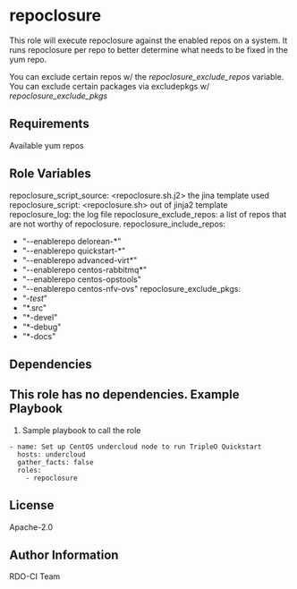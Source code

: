 repoclosure
================

This role will execute repoclosure against the enabled repos on a system.
It runs repoclosure per repo to better determine what needs to be fixed in the
yum repo.

You can exclude certain repos w/ the *repoclosure_exclude_repos* variable.
You can exclude certain packages via excludepkgs w/ *repoclosure_exclude_pkgs*

Requirements
------------

Available yum repos

Role Variables
--------------

repoclosure_script_source: <repoclosure.sh.j2> the jina template used
repoclosure_script: <repoclosure.sh>  out of jinja2 template
repoclosure_log: the log file
repoclosure_exclude_repos: a list of repos that are not worthy of repoclosure.
repoclosure_include_repos:
  - "--enablerepo delorean-*"
  - "--enablerepo quickstart-*"
  - "--enablerepo advanced-virt*"
  - "--enablerepo centos-rabbitmq*"
  - "--enablerepo centos-opstools"
  - "--enablerepo centos-nfv-ovs"
repoclosure_exclude_pkgs:
  - "*-test*"
  - "*.src"
  - "*-devel"
  - "*-debug"
  - "*-docs"


Dependencies
------------

This role has no dependencies.
Example Playbook
----------------

  1. Sample playbook to call the role

    - name: Set up CentOS undercloud node to run TripleO Quickstart
      hosts: undercloud
      gather_facts: false
      roles:
        - repoclosure

License
-------

Apache-2.0

Author Information
------------------

RDO-CI Team
